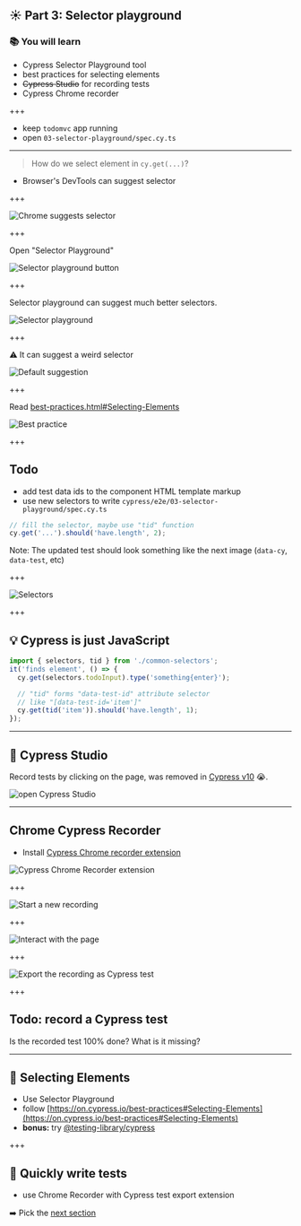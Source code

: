 ## ☀️ Part 3: Selector playground

### 📚 You will learn

- Cypress Selector Playground tool
- best practices for selecting elements
- ~~Cypress Studio~~ for recording tests
- Cypress Chrome recorder

+++

- keep `todomvc` app running
- open `03-selector-playground/spec.cy.ts`

---

> How do we select element in `cy.get(...)`?

- Browser's DevTools can suggest selector

+++

![Chrome suggests selector](./img/chrome-copy-js-path.png)

+++

Open "Selector Playground"

![Selector playground button](./img/selector-button.png)

+++

Selector playground can suggest much better selectors.

![Selector playground](./img/selector-playground.png)

+++

⚠️ It can suggest a weird selector

![Default suggestion](./img/default-suggestion.png)

+++

Read [best-practices.html#Selecting-Elements](https://docs.cypress.io/guides/references/best-practices.html#Selecting-Elements)

![Best practice](./img/best-practice.png)

+++

## Todo

- add test data ids to the component HTML template markup
- use new selectors to write `cypress/e2e/03-selector-playground/spec.cy.ts`

```js
// fill the selector, maybe use "tid" function
cy.get('...').should('have.length', 2);
```

Note:
The updated test should look something like the next image (`data-cy`, `data-test`, etc)

+++

![Selectors](./img/selectors.png)

+++

## 💡 Cypress is just JavaScript

```js
import { selectors, tid } from './common-selectors';
it('finds element', () => {
  cy.get(selectors.todoInput).type('something{enter}');

  // "tid" forms "data-test-id" attribute selector
  // like "[data-test-id='item']"
  cy.get(tid('item')).should('have.length', 1);
});
```

---

## 🎥 Cypress Studio

Record tests by clicking on the page, was removed in [Cypress v10](https://on.cypress.io/changelog#10-0-0) 😭.

![open Cypress Studio](./img/start-studio.png)

---

## Chrome Cypress Recorder

- Install [Cypress Chrome recorder extension](https://chrome.google.com/webstore/detail/cypress-chrome-recorder/fellcphjglholofndfmmjmheedhomgin)

![Cypress Chrome Recorder extension](./img/extension.png)

+++

![Start a new recording](./img/step1.png)

+++

![Interact with the page](./img/step2.png)

+++

![Export the recording as Cypress test](./img/step3.png)

+++

## Todo: record a Cypress test

Is the recorded test 100% done? What is it missing?

---

## 🏁 Selecting Elements

- Use Selector Playground
- follow [https://on.cypress.io/best-practices#Selecting-Elements](https://on.cypress.io/best-practices#Selecting-Elements)
- **bonus:** try [@testing-library/cypress](https://testing-library.com/docs/cypress-testing-library/intro)

+++

## 🏁 Quickly write tests

- use Chrome Recorder with Cypress test export extension

➡️ Pick the [next section](https://github.com/bahmutov/todomvc-angular#contents)
